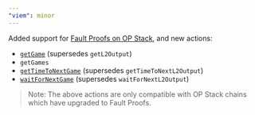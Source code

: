 ```yaml
---
"viem": minor
---
```


Added support for [Fault Proofs on OP Stack](https://docs.optimism.io/stack/protocol/fault-proofs/overview), and new actions:

- [`getGame`](https://viem.sh/op-stack/actions/getGame) (supersedes `getL2Output`)
- `getGames`
- [`getTimeToNextGame`](https://viem.sh/op-stack/actions/getTimeToNextGame) (supersedes `getTimeToNextL2Output`)
- [`waitForNextGame`](https://viem.sh/op-stack/actions/waitForNextGame) (supersedes `waitForNextL2Output`)

> Note: The above actions are only compatible with OP Stack chains which have upgraded to Fault Proofs.